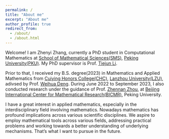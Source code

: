```yaml
---
permalink: /
title: "About me"
excerpt: "About me"
author_profile: true
redirect_from: 
  - /about/
  - /about.html
---
```


Welcome! I am Zhenyi Zhang, currently a PhD student in Computational Mathematics at [School of Mathematical Sciences(SMS)](https://www.math.pku.edu.cn/index.htm), [Peking University(PKU)](https://english.pku.edu.cn/). My PhD supervisor is Prof. [Tiejun Li](https://www.math.pku.edu.cn/teachers/litj/).

Prior to that, I received my B.S. degree(2023) in Mathematics and Applied Mathematics from [Cuiying Honors College(CHC)](http://chc.lzu.edu.cn/), [Lanzhou University(LZU)](https://en.lzu.edu.cn/), adivsed by Prof. [Weihua Deng](https://orcid.org/0000-0002-8573-012X). During June 2022 to September 2023, I also conducted research under the guidance of  Prof. [Zhennan Zhou](http://faculty.bicmr.pku.edu.cn/~zhennan/), at [Beijing International Center for Mathematical Research(BICMR)](https://bicmr.pku.edu.cn/), Peking University.

I have a great interest in applied mathematics, especially in the interdisciplinary field involving mathematics. Nowadays mathematics has profound implications across various scientific disciplines. We aspire to employ mathematical tools across various fields, addressing practical problems and working towards a better understanding of underlying mechanisms. That’s what I want to pursue in the future.
